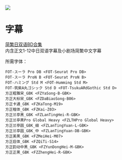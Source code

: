 ![](https://nekomoe.pages.dev/images/2020-01/koiastv.jpg)

# 字幕

[简繁日双语BD合集](https://github.com/Nekomoekissaten-SUB/Nekomoekissaten-Storage/releases/download/subtitles_pkg/Koisuru_Asteroid_BD_JPCH.7z)  
内含正文1-12中日双语字幕及小剧场简繁中文字幕

所需字体：
```
FOT-スーラ Pro DB <FOT-Seurat Pro DB>
FOT-スーラ ProN B <FOT-Seurat ProN B>
FOT-ハミング Std M <FOT-Humming Std M>
FOT-筑紫A丸ゴシック Std D <FOT-TsukuARdGothic Std D>
方正粗雅宋_GBK <FZYaSong-B-GBK>
方正大标宋_GBK <FZDaBiaoSong-B06>
方正卡通_GBK <FZKaTong-M19>
方正楷体_GBK <FZKai-Z03>
方正兰亭黑_GBK <FZLanTingHei-R-GBK>
方正兰亭黑Pro Global Heavy <FZLTHPro Global Heavy>
方正兰亭圆_GBK_细 <FZLanTingYuan-L-GBK>
方正兰亭圆_GBK_中 <FZLanTingYuan-DB-GBK>
方正美黑_GBK <FZMeiHei-M07>
方正启体_GBK <FZQiTi-S14>
方正韵动中黑_GBK <FZYunDongHei-M-GBK>
方正正黑_GBK <FZZhengHei-R-GBK>
```
